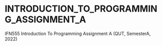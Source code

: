 # INTRODUCTION_TO_PROGRAMMING_ASSIGNMENT_A
IFN555 Introduction To Programming Assignment A (QUT, SemesterA, 2022)
